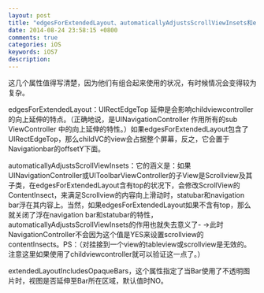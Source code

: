 ```yaml
---
layout: post
title: "edgesForExtendedLayout、automaticallyAdjustsScrollViewInsets和extendedLayoutIncludesOpaqueBars"
date: 2014-08-24 23:58:15 +0800
comments: true
categories: iOS
keywords: iOS7
description: 
---
```

这几个属性值得写清楚，因为他们有组合起来使用的状况，有时候情况会变得较为复杂。

edgesForExtendedLayout：UIRectEdgeTop 延伸是会影响childviewcontroller的向上延伸的特点。（正确地说，是UINavigationController 作用所有的sub ViewController 中的向上延伸的特性。）如果edgesForExtendedLayout包含了UIRectEdgeTop，那么childVC的view会占据整个屏幕，反之，它会置于Navigationbar的offsetY下面。


automaticallyAdjustsScrollViewInsets：它的涵义是：如果UINavigationController或UIToolbarViewController的子View是Scrollview及其子类，在edgesForExtendedLayout含有top的状况下，会修改ScrollView的ContentInsect，来满足Scrollview的内容向上滑动时，statubar和navigation bar浮在其内容上。当然，如果edgesForExtendedLayout如果不含有top，那么就关闭了浮在navigation bar和statubar的特性，automaticallyAdjustsScrollViewInsets的作用也就失去意义了- ->此时NavigationController不会因为这个值是YES来设置scrollview的contentInsects。PS：（对挂接到一个view的tableview或scrollview是无效的。注意这里如果使用了childviewcontroller就可以验证这一点了。）

extendedLayoutIncludesOpaqueBars，这个属性指定了当Bar使用了不透明图片时，视图是否延伸至Bar所在区域，默认值时NO。
